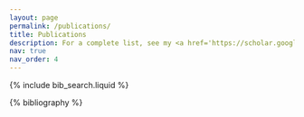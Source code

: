 ```yaml
---
layout: page
permalink: /publications/
title: Publications
description: For a complete list, see my <a href='https://scholar.google.com/citations?user=gJ3JGSsAAAAJ&hl=en'>Google Scholar page</a>.
nav: true
nav_order: 4
---
```


<!-- _pages/publications.md -->

<!-- Bibsearch Feature -->

{% include bib_search.liquid %}

<div class="publications">

{% bibliography %}

</div>
